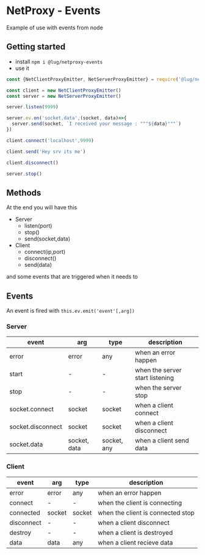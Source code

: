# NetProxy - Events

Example of use with events from node

## Getting started

- install `npm i @lug/netproxy-events`
- use it 
```js
const {NetClientProxyEmitter, NetServerProxyEmitter} = require('@lug/netproxy')

const client = new NetClientProxyEmitter()
const server = new NetServerProxyEmitter()

server.listen(9999)

server.ev.on('socket.data',(socket, data)=>{
  server.send(socket, `I received your message : """${data}"""`)
})

client.connect('localhost',9999)

client.send('Hey srv its me')

client.disconnect()

server.stop()
```

## Methods

At the end you will have this

- Server
  - listen(port)
  - stop()
  - send(socket,data)
- Client
  - connect(ip,port)
  - disconnect()
  - send(data)

and some events that are triggered when it needs to

## Events

An event is fired with `this.ev.emit('event'[,arg])`

### Server

| event             | arg          | type        | description                     |
| ----------------- | ------------ | ----------- | ------------------------------- |
| error             | error        | any         | when an error happen            |
| start             | -            | -           | when the server start listening |
| stop              | -            | -           | when the server stop            |
| socket.connect    | socket       | socket      | when a client connect           |
| socket.disconnect | socket       | socket      | when a client disconnect        |
| socket.data       | socket, data | socket, any | when a client send data         |

### Client

| event             | arg    | type        | description                       |
| ----------------- | ------ | ----------- | --------------------------------- |
| error             | error  | any         | when an error happen              |
| connect           | -      | -           | when the client is connecting     |
| connected         | socket | socket      | when the client is connected stop |
| disconnect        | -      | -           | when a client disconnect          |
| destroy           | -      | -           | when a client is destroyed        |
| data              | data   | any         | when a client recieve data        |



